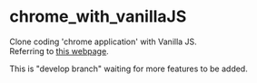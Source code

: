# chrome_with_vanillaJS
Clone coding 'chrome application' with Vanilla JS.<br>
Referring to <a href="https://nomadcoders.co/javascript-for-beginners">this webpage</a>.

This is "develop branch" waiting for more features to be added.
